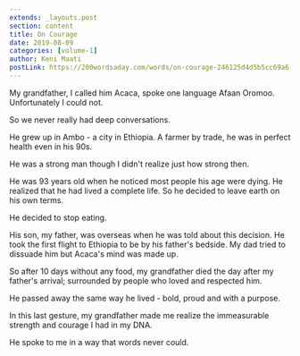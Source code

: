 ```yaml
---
extends: _layouts.post
section: content
title: On Courage
date: 2019-08-09
categories: [volume-1]
author: Keni Maati
postLink: https://200wordsaday.com/words/on-courage-246125d4d5b5cc69a6
---
```


My grandfather, I called him Acaca, spoke one language Afaan Oromoo. Unfortunately I could not.   

So we never really had deep conversations. 

He grew up in Ambo - a city in Ethiopia. A farmer by trade, he was in perfect health even in his 90s. 

He was a strong man though I didn't realize just how strong then. 

He was 93 years old when he noticed most people his age were dying. He realized that he had lived a complete life. So he decided to leave earth on his own terms.  

He decided to stop eating. 

His son, my father, was overseas when he was told about this decision. He took the first flight to Ethiopia to be by his father's bedside. My dad tried to dissuade him but Acaca's mind was made up.

So after 10 days without any food, my grandfather died the day after my father's arrival; surrounded by people who loved and respected him.

He passed away the same way he lived - bold, proud and with a purpose.

In this last gesture, my grandfather made me realize the immeasurable strength and courage I had in my DNA. 

He spoke to me in a way that words never could.